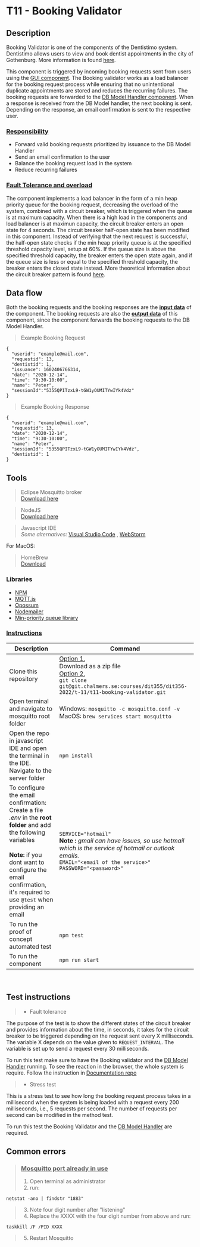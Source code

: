 # **T11 - Booking Validator**

## **Description**
Booking Validator is one of the components of the Dentistimo system. Dentistimo allows users to view and book dentist appointments in the city of Gothenburg. More information is found [here](https://github.com/T-11-Dentistimo/T11---Project-documentation).

This component is triggered by incoming booking requests sent from users using the [GUI component](https://github.com/T-11-Dentistimo/T11-Web-Application). The Booking validator works as a load balancer for the booking request process while ensuring that no unintentional duplicate appointments are stored and reduces the recurring failures. The booking requests are forwarded to the [DB Model Handler component](https://github.com/T-11-Dentistimo/T11-Database-Model-Handler). When a response is received from the DB Model handler, the next booking is sent. Depending on the response, an email confirmation is sent to the respective user. 

### **<ins>Responsibility</ins>**

- Forward valid booking requests prioritized by issuance to the DB Model Handler
- Send an email confirmation to the user
- Balance the booking request load in the system
- Reduce recurring failures 

### **<ins>Fault Tolerance and overload</ins>**
The component implements a load balancer in the form of a min heap priority queue for the booking request, decreasing the overload of the system, combined with a circuit breaker, which is triggered when the queue is at maximum capacity.
When there is a high load in the components and load balancer is at maximun capacity, the circuit breaker enters an open state for 4 seconds. The circuit breaker half-open state has been modified in this component. Instead of verifying that the next request is successful, the half-open state checks if the min heap priority queue is at the specified threshold capacity level, setup at 60%. If the queue size is above the specified threshold capacity, the breaker enters the open state again, and if the queue size is less or equal to the specified threshold capacity, the breaker enters the closed state instead.
More theoretical information about the circuit breaker pattern is found [here](https://martinfowler.com/bliki/CircuitBreaker.html).

## **Data flow**

Both the booking requests and the booking responses are the **<ins>input data</ins>** of the component. The booking requests are also the **<ins>output data</ins>** of this component, since the component forwards the booking requests to the DB Model Handler.

>Example Booking Request
```
{
  "userid": "example@mail.com",
  "requestid": 13,
  "dentistid": 1,
  "issuance": 1602406766314,
  "date": "2020-12-14",
  "time": "9:30-10:00",
  "name": "Peter",
  "sessionId":"5355QPITzxL9-tGW1yOUMITYwIYk4Vdz"
}
```

>Example Booking Response
```
{
  "userid": "example@mail.com",
  "requestid": 13,
  "date": "2020-12-14",
  "time": "9:30-10:00",
  "name": "Peter",
  "sessionId": "5355QPITzxL9-tGW1yOUMITYwIYk4Vdz",
  "dentistid": 1
}
```

## **Tools**

>  Eclipse Mosquitto broker <br>[Download here](https://mosquitto.org/download/)

>NodeJS <br>[Download here](https://nodejs.org/en/download/)

>Javascript IDE<br> *Some alternatives:* [Visual Studio Code](https://visualstudio.microsoft.com/downloads/) , [WebStorm](https://www.jetbrains.com/webstorm/download/)


For MacOS:
> HomeBrew<br> [Download](https://brew.sh/index_sv)

### Libraries
* [ NPM ](https://www.npmjs.com/)
* [ MQTT.js ](https://www.npmjs.com/package/mqtt)
* [ Opossum ](https://nodeshift.dev/opossum/)
* [ Nodemailer ](https://nodemailer.com/about/)
* [ Min-priority queue library](https://www.npmjs.com/package/@datastructures-js/priority-queue)


### **<ins>Instructions</ins>**

| Description | Command |
|-------|---|
| Clone this repository | <ins>Option 1.</ins><br> Download as a zip file<br> <ins>Option 2.</ins><br>`git clone git@git.chalmers.se:courses/dit355/dit356-2022/t-11/t11-booking-validator.git`|
| Open terminal and navigate to mosquitto root folder | Windows: `mosquitto -c mosquitto.conf -v `<br> MacOS: `brew services start mosquitto` |
|Open the repo in javascript IDE and open the terminal in the IDE. Navigate to the server folder | `npm install` |
|To configure the email confirmation:<br>Create a file *.env* in the **root folder** and add the following variables<br><br>**Note:** if you dont want to configure the email confirmation, it's required to  use `@test` when providing an email  |`SERVICE="hotmail" `<br> **Note :** *gmail can have issues, so use hotmail which is the service of hotmail or outlook emails.* <br>`EMAIL="<email of the service>"`<br>`PASSWORD="<password>"`|
|To run the proof of concept automated test|  `npm test`|
|To run the component |  `npm run start`|
<br>
 
## **Test instructions**
> * Fault tolerance

The purpose of the test is to show the different states of the circuit breaker and provides information about the time, in seconds, it takes for the circuit breaker to be triggered depending on the request sent every X milliseconds. The variable X depends on the value given to `REQUEST_INTERVAL`. The variable is set up to send a request every 30 milliseconds.

To run this test make sure to have the Booking validator and the [DB Model Handler](https://github.com/T-11-Dentistimo/T11-Database-Model-Handler) running. To see the reaction in the browser, the whole system is require. Follow the instruction in  [Documentation repo](https://github.com/T-11-Dentistimo/T11---Project-documentation)


> * Stress test 

This is a stress test to see how long the booking request process takes in a millisecond when the system is being loaded with a request every 200 milliseconds, i.e., 5 requests per second. The number of requests per second can be modified in the method test. 

To run this test the Booking Validator and the [DB Model Handler](https://github.com/T-11-Dentistimo/T11-Database-Model-Handler) are required.


## **Common errors**
> ### <ins> Mosquitto port already in use</ins>
>1. Open terminal as administrator
>2. run:
```
netstat -ano | findstr "1883"
```
>3. Note four digit number after "listening"
>4. Replace the XXXX with the four digit number from above and run:
```
taskkill /F /PID XXXX
``` 
>5. Restart Mosquitto
